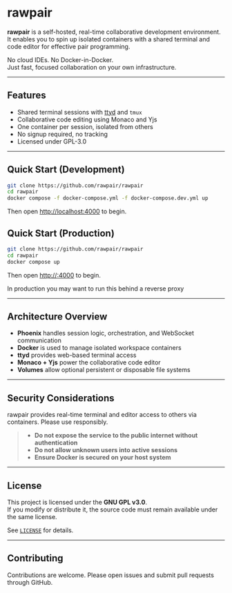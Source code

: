 # rawpair

**rawpair** is a self-hosted, real-time collaborative development environment.  
It enables you to spin up isolated containers with a shared terminal and code editor for effective pair programming.

No cloud IDEs. No Docker-in-Docker.  
Just fast, focused collaboration on your own infrastructure.

---

## Features

- Shared terminal sessions with [ttyd](https://github.com/tsl0922/ttyd) and `tmux`
- Collaborative code editing using Monaco and Yjs
- One container per session, isolated from others
- No signup required, no tracking
- Licensed under GPL-3.0

---

## Quick Start (Development)

```bash
git clone https://github.com/rawpair/rawpair
cd rawpair
docker compose -f docker-compose.yml -f docker-compose.dev.yml up
```

Then open [http://localhost:4000](http://localhost:4000) to begin.

## Quick Start (Production)

```bash
git clone https://github.com/rawpair/rawpair
cd rawpair
docker compose up
```

Then open [http://<host>:4000](http://<host>:4000) to begin.

In production you may want to run this behind a reverse proxy

---

## Architecture Overview

- **Phoenix** handles session logic, orchestration, and WebSocket communication
- **Docker** is used to manage isolated workspace containers
- **ttyd** provides web-based terminal access
- **Monaco + Yjs** power the collaborative code editor
- **Volumes** allow optional persistent or disposable file systems

---

## Security Considerations

rawpair provides real-time terminal and editor access to others via containers. Please use responsibly.

> - **Do not expose the service to the public internet without authentication**  
> - **Do not allow unknown users into active sessions**  
> - **Ensure Docker is secured on your host system**

---

## License

This project is licensed under the **GNU GPL v3.0**.  
If you modify or distribute it, the source code must remain available under the same license.

See [`LICENSE`](LICENSE) for details.

---

## Contributing

Contributions are welcome. Please open issues and submit pull requests through GitHub.

